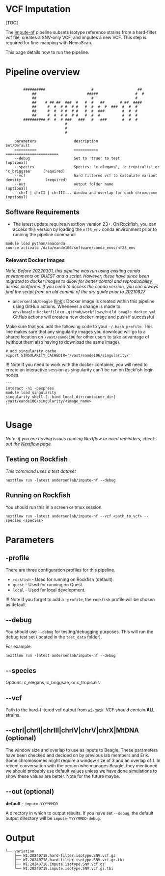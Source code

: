 # VCF Imputation


[TOC]

The [impute-nf](https://github.com/AndersenLab/impute-nf) pipeline subsets isotype reference strains from a hard-filter vcf file, creates a SNV-only VCF, and imputes a new VCF. This step is required for fine-mapping with NemaScan.

This page details how to run the pipeline.

# Pipeline overview

```

        ##########                     #                    ##
            ##                       #####                 #  #
            ##                         #                   #
            ##    # ## ##  ###  #   #  #   ##       # ##  ####
            ##     #  #  # #  # #   #  #  #  #  ###  #  #  #
            ##     #  #  # #  # #   #  #  ###        #  #  #
            ##     #  #  # #  # #   #  #  #          #  #  #
        ########## #  #  # ###   ###   #   ###       #  #  #
                           #
                           #
                           #

    parameters                 description                                              Set/Default
    ==========                 ===========                                              ========================
    --debug                    Set to 'true' to test                                    (optional)
    --species                  Species: 'c_elegans', 'c_tropicalis' or 'c_briggsae'     (required)
    --vcf                      hard filtered vcf to calculate variant density           (required)
    --out                      output folder name                                       (optional)
    --chrI | chrII | chrIII... Window and overlap for each chromosome                   (optional)

```

## Software Requirements

* The latest update requires Nextflow version 23+. On Rockfish, you can access this version by loading the `nf23_env` conda environment prior to running the pipeline command:

```
module load python/anaconda
source activate /data/eande106/software/conda_envs/nf23_env
```

### Relevant Docker Images

*Note: Before 20220301, this pipeline was run using existing conda environments on QUEST and a script. However, these have since been migrated to docker images to allow for better control and reproducibility across platforms. If you need to access the conda version, you can always find the script from an old commit of the dry guide prior to 20210827*

* `andersenlab/beagle` ([link](https://hub.docker.com/r/andersenlab/beagle)): Docker image is created within this pipeline using GitHub actions. Whenever a change is made to `env/beagle.Dockerfile` or `.github/workflows/build_beagle_docker.yml` GitHub actions will create a new docker image and push if successful

Make sure that you add the following code to your `~/.bash_profile`. This line makes sure that any singularity images you download will go to a shared location on `/vast/eande106` for other users to take advantage of (without them also having to download the same image).

```
# add singularity cache
export SINGULARITY_CACHEDIR='/vast/eande106/singularity/'
```

!!! Note
	If you need to work with the docker container, you will need to create an interactive session as singularity can't be run on Rockfish login nodes.
	
	```
	interact -n1 -pexpress
	module load singularity
	singularity shell [--bind local_dir:container_dir] /vast/eande106/singularity/<image_name>
	```

# Usage

*Note: if you are having issues running Nextflow or need reminders, check out the [Nextflow](../rockfish/rf-nextflow.md) page.*

## Testing on Rockfish

*This command uses a test dataset*

```
nextflow run -latest andersenlab/impute-nf --debug
```

## Running on Rockfish

You should run this in a screen or tmux session.

```
nextflow run -latest andersenlab/impute-nf --vcf <path_to_vcf> --species <species>
```

# Parameters

## -profile

There are three configuration profiles for this pipeline.

* `rockfish` - Used for running on Rockfish (default).
* `quest`    - Used for running on Quest.
* `local`    - Used for local development.

!!! Note
	If you forget to add a `-profile`, the `rockfish` profile will be chosen as default

## --debug

You should use `--debug` for testing/debugging purposes. This will run the debug test set (located in the `test_data` folder).

For example:

```
nextflow run -latest andersenlab/impute-nf --debug
```

## --species

Options: c_elegans, c_briggsae, or c_tropicalis

## --vcf

Path to the hard-filtered vcf output from [`wi-gatk`](https://github.com/AndersenLab/wi-gatk). VCF should contain **ALL** strains.

## --chrI|chrII|chrIII|chrIV|chrV|chrX|MtDNA (optional)

The window size and overlap to use as inputs to Beagle. These parameters have been checked and decided on by previous lab members and Erik. Some chromosomes might require a window size of 3 and an overlap of 1. In recent conversation with the person who manages Beagle, they mentioned we should probably use default values unless we have done simulations to show these values are better. Note for the future maybe.

## --out (optional)

__default__ - `impute-YYYYMMDD`

A directory in which to output results. If you have set `--debug`, the default output directory will be `impute-YYYYMMDD-debug`.

# Output

```
└── variation
    ├── WI.20240718.hard-filter.isotype.SNV.vcf.gz
    ├── WI.20240718.hard-filter.isotype.SNV.vcf.gz.tbi
    ├── WI.20240718.impute.isotype.SNV.vcf.gz
    └── WI.20240718.impute.isotype.SNV.vcf.gz.tbi

```

